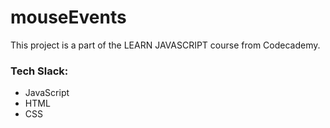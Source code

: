 # mouseEvents

This project is a part of the LEARN JAVASCRIPT course from Codecademy.

### Tech Slack:
- JavaScript
- HTML
- CSS